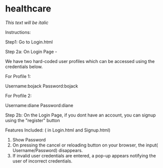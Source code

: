 # healthcare
*This text will be italic*

Instructions:

Step1: Go to Login.html

Step 2a: On Login Page - 

We have two hard-coded user profiles which can be accessed using the credentials below.

For Profile 1:

Username:bojack
Password:bojack


For Profile 2:

Username:diane
Password:diane

Step 2b: On the Login Page, if you dont have an account, you can signup using the "register" button

Features Included: ( in Login.html and Signup.html)
1. Show Password
2. On pressing the cancel or reloading button on your browser, the input( Username/Password) disappears.
3. If invalid user credentials are entered, a pop-up appears notifying the user of incorrect credentials.



